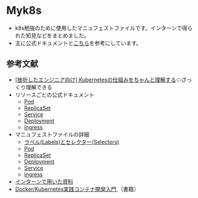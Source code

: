 # Myk8s

* k8s勉強のために使用したマニュフェストファイルです。インターンで得られた知見などをまとめました。
* 主に公式ドキュメントと[こちら](https://github.com/CyberAgentHack/one-day-youth-bootcamp-ciu/tree/main/examples)を参考にしています。

## 参考文献
* [[挫折したエンジニア向け] Kubernetesの仕組みをちゃんと理解する](https://youtu.be/r0NpHb-6IvY)⇦ざっくり理解できる
* リソースごとの公式ドキュメント
    * [Pod](https://kubernetes.io/ja/docs/concepts/workloads/pods/pod-overview/)
    * [ReplicaSet](https://kubernetes.io/ja/docs/concepts/workloads/controllers/replicaset/)
    * [Service](https://kubernetes.io/ja/docs/concepts/services-networking/service/)
    * [Deployment](https://kubernetes.io/ja/docs/concepts/workloads/controllers/deployment/)
    * [Ingress](https://kubernetes.io/ja/docs/concepts/services-networking/ingress/)
* マニュフェストファイルの詳細
    * [ラベル(Labels)とセレクター(Selectors)](https://kubernetes.io/ja/docs/concepts/overview/working-with-objects/labels/)
    * [Pod](https://kubernetes.io/docs/reference/generated/kubernetes-api/v1.22/#pod-v1-core)
    * [ReplicaSet](https://kubernetes.io/docs/reference/generated/kubernetes-api/v1.22/#replicaset-v1-apps)
    * [Deployment](https://kubernetes.io/docs/reference/generated/kubernetes-api/v1.22/#deployment-v1-apps)
    * [Service](https://kubernetes.io/docs/reference/generated/kubernetes-api/v1.22/#service-v1-core)
    * [Ingress](https://kubernetes.io/docs/reference/generated/kubernetes-api/v1.22/#ingress-v1-networking-k8s-io)
* [インターンで用いた資料](https://speakerdeck.com/bo0km4n/ca-1day-youth-bootcamp-ciu-kubernetes?slide=19)
* [Docker/Kubernetes実践コンテナ開発入門
](https://www.amazon.co.jp/Docker-Kubernetes-%E5%AE%9F%E8%B7%B5%E3%82%B3%E3%83%B3%E3%83%86%E3%83%8A%E9%96%8B%E7%99%BA%E5%85%A5%E9%96%80-%E5%B1%B1%E7%94%B0-%E6%98%8E%E6%86%B2/dp/4297100339)（書籍）
